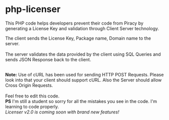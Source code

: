 # php-licenser
This PHP code helps developers prevent their code from Piracy by generating a License Key and validation through Client Server technology.

The client sends the License Key, Package name, Domain name to the server. <br><br>
The server validates the data provided by the client using SQL Queries and sends JSON Response back to the client.

<br>
<b>Note:</b> Use of cURL has been used for sending HTTP POST Requests. Please look into that your client should support cURL. Also the Server should allow Cross Origin Requests.<br><br>
Feel free to edit this code.<br>
<b>PS</b> I'm still a student so sorry for all the mistakes you see in the code. I'm learning to code properly.
<br><i>Licenser v2.0  is coming soon with brand new features!
